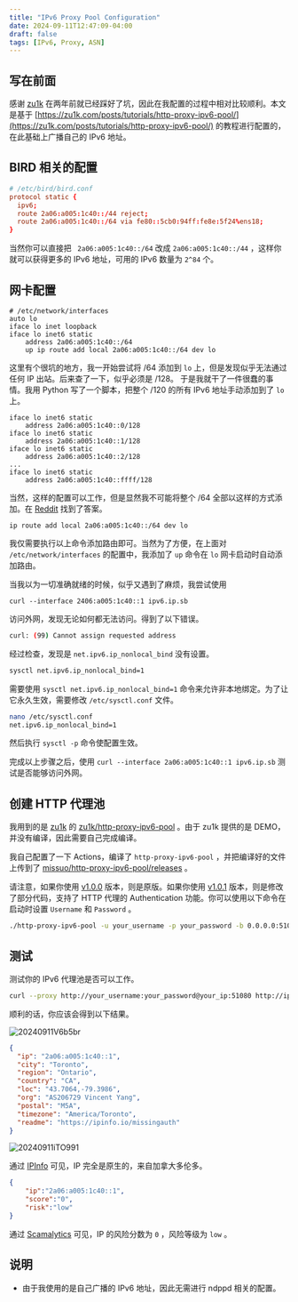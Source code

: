 ```yaml
---
title: "IPv6 Proxy Pool Configuration"
date: 2024-09-11T12:47:09-04:00
draft: false
tags: [IPv6, Proxy, ASN]
---
```


## 写在前面

感谢 [zu1k](https://github.com/zu1k) 在两年前就已经踩好了坑，因此在我配置的过程中相对比较顺利。本文是基于 [https://zu1k.com/posts/tutorials/http-proxy-ipv6-pool/](https://zu1k.com/posts/tutorials/http-proxy-ipv6-pool/) 的教程进行配置的，在此基础上广播自己的 IPv6 地址。

## BIRD 相关的配置

```conf
# /etc/bird/bird.conf
protocol static {
  ipv6;
  route 2a06:a005:1c40::/44 reject;
  route 2a06:a005:1c40::/64 via fe80::5cb0:94ff:fe8e:5f24%ens18;
}
```

当然你可以直接把 ` 2a06:a005:1c40::/64` 改成 `2a06:a005:1c40::/44` ，这样你就可以获得更多的 IPv6 地址，可用的 IPv6 数量为 `2^84` 个。

## 网卡配置

```
# /etc/network/interfaces
auto lo
iface lo inet loopback
iface lo inet6 static
    address 2a06:a005:1c40::/64
    up ip route add local 2a06:a005:1c40::/64 dev lo
```

这里有个很坑的地方，我一开始尝试将 /64 添加到 `lo` 上，但是发现似乎无法通过任何 IP 出站。后来查了一下，似乎必须是 /128。 于是我就干了一件很蠢的事情。我用 Python 写了一个脚本，把整个 /120 的所有 IPv6 地址手动添加到了 `lo` 上。

```
iface lo inet6 static
    address 2a06:a005:1c40::0/128
iface lo inet6 static
    address 2a06:a005:1c40::1/128
iface lo inet6 static
    address 2a06:a005:1c40::2/128
...
iface lo inet6 static
    address 2a06:a005:1c40::ffff/128
```

当然，这样的配置可以工作，但是显然我不可能将整个 /64 全部以这样的方式添加。在 [Reddit](https://www.reddit.com/r/ipv6/comments/dp88q0/so_what_is_best_practice_for_loopback_128_or_64/) 找到了答案。

```
ip route add local 2a06:a005:1c40::/64 dev lo
```

我仅需要执行以上命令添加路由即可。当然为了方便，在上面对 `/etc/network/interfaces` 的配置中，我添加了 `up` 命令在 `lo` 网卡启动时自动添加路由。

当我以为一切准确就绪的时候，似乎又遇到了麻烦，我尝试使用 

```
curl --interface 2406:a005:1c40::1 ipv6.ip.sb
```

访问外网，发现无论如何都无法访问。得到了以下错误。

```bash
curl: (99) Cannot assign requested address
```

经过检查，发现是 `net.ipv6.ip_nonlocal_bind` 没有设置。

```bash
sysctl net.ipv6.ip_nonlocal_bind=1
```

需要使用 `sysctl net.ipv6.ip_nonlocal_bind=1` 命令来允许非本地绑定。为了让它永久生效，需要修改 `/etc/sysctl.conf` 文件。

```bash
nano /etc/sysctl.conf
net.ipv6.ip_nonlocal_bind=1
```

然后执行 `sysctl -p` 命令使配置生效。

完成以上步骤之后，使用 `curl --interface 2a06:a005:1c40::1 ipv6.ip.sb` 测试是否能够访问外网。

## 创建 HTTP 代理池

我用到的是 [zu1k](https://github.com/zu1k) 的 [zu1k/http-proxy-ipv6-pool](https://github.com/zu1k/http-proxy-ipv6-pool) 。由于 zu1k 提供的是 DEMO，并没有编译，因此需要自己完成编译。

我自己配置了一下 Actions，编译了 `http-proxy-ipv6-pool` ，并把编译好的文件上传到了 [missuo/http-proxy-ipv6-pool/releases](https://github.com/missuo/http-proxy-ipv6-pool/releases) 。

请注意，如果你使用 [v1.0.0](https://github.com/missuo/http-proxy-ipv6-pool/releases/tag/v1.0.0) 版本，则是原版。如果你使用 [v1.0.1](https://github.com/missuo/http-proxy-ipv6-pool/releases/tag/v1.0.1) 版本，则是修改了部分代码，支持了 HTTP 代理的 Authentication 功能。你可以使用以下命令在启动时设置 `Username` 和 `Password` 。

```bash
./http-proxy-ipv6-pool -u your_username -p your_password -b 0.0.0.0:51080 -i 2a06:a005:1c40::/64
```

## 测试

测试你的 IPv6 代理池是否可以工作。

```bash
curl --proxy http://your_username:your_password@your_ip:51080 http://ipv6.ip.sb
```

顺利的话，你应该会得到以下结果。

![20240911V6b5br](https://r2.qwq.mx/blog/20240911V6b5br.png)

```json
{
  "ip": "2a06:a005:1c40::1",
  "city": "Toronto",
  "region": "Ontario",
  "country": "CA",
  "loc": "43.7064,-79.3986",
  "org": "AS206729 Vincent Yang",
  "postal": "M5A",
  "timezone": "America/Toronto",
  "readme": "https://ipinfo.io/missingauth"
}
```

![20240911iTO991](https://r2.qwq.mx/blog/20240911iTO991.png)

通过 [IPInfo](https://ipinfo.io/2a06:a005:1c40::1) 可见，IP 完全是原生的，来自加拿大多伦多。

```json
{
    "ip":"2a06:a005:1c40::1",
    "score":"0",
    "risk":"low"
}
```

通过 [Scamalytics](https://scamalytics.com/ip/2a06%253Aa005%253A1c40%253A%253A1) 可见，IP 的风险分数为 `0` ，风险等级为 `low` 。

## 说明

- 由于我使用的是自己广播的 IPv6 地址，因此无需进行 ndppd 相关的配置。